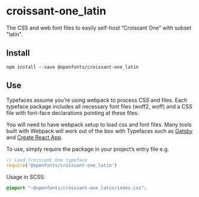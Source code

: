 
# croissant-one_latin

The CSS and web font files to easily self-host “Croissant One” with subset "latin".

## Install

`npm install --save @openfonts/croissant-one_latin`

## Use

Typefaces assume you’re using webpack to process CSS and files. Each typeface
package includes all necessary font files (woff2, woff) and a CSS file with
font-face declarations pointing at these files.

You will need to have webpack setup to load css and font files. Many tools built
with Webpack will work out of the box with Typefaces such as [Gatsby](https://github.com/gatsbyjs/gatsby)
and [Create React App](https://github.com/facebookincubator/create-react-app).

To use, simply require the package in your project’s entry file e.g.

```javascript
// Load Croissant One typeface
require('@openfonts/croissant-one_latin')
```

Usage in SCSS:
```scss
@import "~@openfonts/croissant-one_latin/index.css";
```
